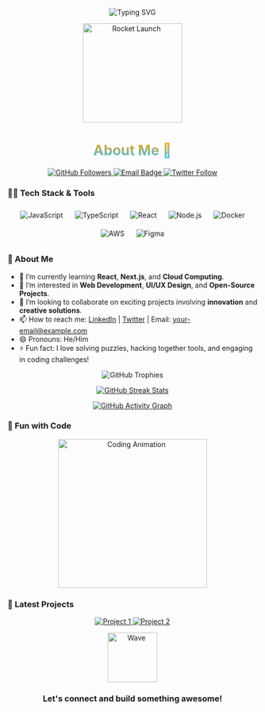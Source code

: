 <!-- Add a custom header with SVG -->
<p align="center">
  <img src="https://readme-typing-svg.herokuapp.com?font=Fira+Code&size=30&duration=4000&color=F7A700&center=true&vCenter=true&width=600&height=80&lines=Hello!+I'm+Yohan+Perera!+👋;Welcome+to+My+GitHub+Profile!;I+Love+Web+Development+and+Cloud+Tech!" alt="Typing SVG">
</p>

<!-- Advanced SVG animation (Rocket launching effect) -->
<p align="center">
  <img src="https://raw.githubusercontent.com/Yohan-dgm/Yohan-dgm/main/assets/rocket.svg" width="200" height="200" alt="Rocket Launch">
</p>

<h1 align="center" style="background: -webkit-linear-gradient(#F7A700, #36BCF7); -webkit-background-clip: text; color: transparent;">About Me 🚀</h1>

<p align="center">
  <a href="https://github.com/Yohan-dgm">
    <img src="https://img.shields.io/github/followers/Yohan-dgm?label=Follow&style=social" alt="GitHub Followers">
  </a>
  <a href="mailto:your-email@example.com">
    <img src="https://img.shields.io/badge/Email-me!-orange?style=flat-square&logo=gmail" alt="Email Badge">
  </a>
  <a href="https://twitter.com/your-handle">
    <img src="https://img.shields.io/twitter/follow/your-handle?style=social" alt="Twitter Follow">
  </a>
</p>

### 👨‍💻 Tech Stack & Tools
<!-- Icons with hover effects -->
<p align="center">
  <img src="https://img.icons8.com/color/48/000000/javascript.png" alt="JavaScript" title="JavaScript" style="padding:10px;"/>
  <img src="https://img.icons8.com/color/48/000000/typescript.png" alt="TypeScript" title="TypeScript" style="padding:10px;"/>
  <img src="https://img.icons8.com/color/48/000000/react-native.png" alt="React" title="React" style="padding:10px;"/>
  <img src="https://img.icons8.com/color/48/000000/nodejs.png" alt="Node.js" title="Node.js" style="padding:10px;"/>
  <img src="https://img.icons8.com/color/48/000000/docker.png" alt="Docker" title="Docker" style="padding:10px;"/>
  <img src="https://img.icons8.com/color/48/000000/aws.png" alt="AWS" title="AWS" style="padding:10px;"/>
  <img src="https://img.icons8.com/color/48/000000/figma.png" alt="Figma" title="Figma" style="padding:10px;"/>
</p>

### 🚀 About Me
- 🌱 I’m currently learning **React**, **Next.js**, and **Cloud Computing**.
- 👀 I’m interested in **Web Development**, **UI/UX Design**, and **Open-Source Projects**.
- 💼 I’m looking to collaborate on exciting projects involving **innovation** and **creative solutions**.
- 📫 How to reach me: [LinkedIn](https://www.linkedin.com/in/your-profile) | [Twitter](https://twitter.com/your-handle) | Email: your-email@example.com
- 😄 Pronouns: He/Him
- ⚡ Fun fact: I love solving puzzles, hacking together tools, and engaging in coding challenges!

<!-- Add GitHub trophies -->
<p align="center">
  <img src="https://github-profile-trophy.vercel.app/?username=Yohan-dgm&theme=onestar&no-frame=true&column=7&margin-w=15&margin-h=15" alt="GitHub Trophies">
</p>

<!-- GitHub Streak Stats with Hover Effect -->
<p align="center">
  <a href="https://github.com/Yohan-dgm">
    <img src="https://github-readme-streak-stats.herokuapp.com/?user=Yohan-dgm&theme=tokyonight&background=0d1117&stroke=0000&ring=F7A700&fire=F7A700&currStreakNum=ffffff" alt="GitHub Streak Stats">
  </a>
</p>

<!-- GitHub Real-Time Code Activity -->
<p align="center">
  <a href="https://github.com/Yohan-dgm">
    <img src="https://activity-graph.herokuapp.com/graph?username=Yohan-dgm&bg_color=0d1117&color=F7A700&line=36BCF7&point=FFFFFF&area=true&hide_border=true" alt="GitHub Activity Graph">
  </a>
</p>

### 🎨 Fun with Code
<!-- Add animated illustrations or avatars -->
<p align="center">
  <img src="https://raw.githubusercontent.com/Yohan-dgm/Yohan-dgm/main/assets/coding-animate.svg" width="300" alt="Coding Animation">
</p>

### 💼 Latest Projects
<!-- Dynamic list of latest GitHub projects -->
<p align="center">
  <a href="https://github.com/Yohan-dgm/project1">
    <img src="https://github-readme-stats.vercel.app/api/pin/?username=Yohan-dgm&repo=project1&theme=tokyonight" alt="Project 1">
  </a>
  <a href="https://github.com/Yohan-dgm/project2">
    <img src="https://github-readme-stats.vercel.app/api/pin/?username=Yohan-dgm&repo=project2&theme=tokyonight" alt="Project 2">
  </a>
</p>

<!-- Footer with an animated wave and contact info -->
<p align="center">
  <img src="https://media.giphy.com/media/du3J3cXyzhj75IOgvA/giphy.gif" width="100" alt="Wave"/>
</p>

<h3 align="center">Let's connect and build something awesome!</h3>
